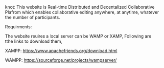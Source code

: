knot:
This website is Real-time Distributed and Decentalized Collaborative Plafrom which enables collaborative editing anywhere, at anytime, whatever the number of participants.

Requirments:

The website reuires a local server can be WAMP or XAMP, Following are tthe links to download them,

XAMPP:
https://www.apachefriends.org/download.html

WAMPP:
https://sourceforge.net/projects/wampserver/
